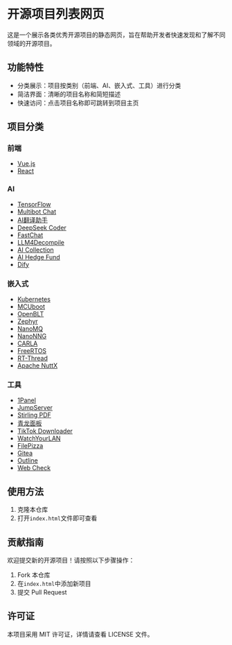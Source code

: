 # 开源项目列表网页

这是一个展示各类优秀开源项目的静态网页，旨在帮助开发者快速发现和了解不同领域的开源项目。

## 功能特性

- 分类展示：项目按类别（前端、AI、嵌入式、工具）进行分类
- 简洁界面：清晰的项目名称和简短描述
- 快速访问：点击项目名称即可跳转到项目主页

## 项目分类

### 前端
- [Vue.js](https://github.com/vuejs/vue)
- [React](https://github.com/facebook/react)

### AI
- [TensorFlow](https://github.com/tensorflow/tensorflow)
- [Multibot Chat](https://gitee.com/gptzm/multibot-chat)
- [AI翻译助手](https://github.com/ItusiAI/AI-Translation-Assistant-Pro)
- [DeepSeek Coder](https://github.com/deepseek-ai/DeepSeek-Coder)
- [FastChat](https://github.com/lm-sys/FastChat)
- [LLM4Decompile](https://github.com/albertan017/LLM4Decompile)
- [AI Collection](https://github.com/ai-collection/ai-collection)
- [AI Hedge Fund](https://github.com/virattt/ai-hedge-fund)
- [Dify](https://github.com/langgenius/dify)

### 嵌入式
- [Kubernetes](https://github.com/kubernetes/kubernetes)
- [MCUboot](https://github.com/mcu-tools/mcuboot)
- [OpenBLT](https://github.com/feaser/openblt)
- [Zephyr](https://github.com/zephyrproject-rtos/zephyr)
- [NanoMQ](https://github.com/nanomq/nanomq)
- [NanoNNG](https://github.com/nanomq/NanoNNG)
- [CARLA](https://github.com/carla-simulator/carla)
- [FreeRTOS](https://github.com/FreeRTOS/FreeRTOS)
- [RT-Thread](https://github.com/RT-Thread/rt-thread)
- [Apache NuttX](https://github.com/apache/nuttx)

### 工具
- [1Panel](https://github.com/1Panel-dev/1Panel)
- [JumpServer](https://github.com/jumpserver/jumpserver)
- [Stirling PDF](https://github.com/Stirling-Tools/Stirling-PDF)
- [青龙面板](https://github.com/whyour/qinglong)
- [TikTok Downloader](https://github.com/TikTokDownloader)
- [WatchYourLAN](https://github.com/aceberg/WatchYourLAN)
- [FilePizza](https://github.com/kern/filepizza)
- [Gitea](https://github.com/go-gitea/gitea)
- [Outline](https://github.com/outline/outline)
- [Web Check](https://github.com/Lissy93/web-check)

## 使用方法

1. 克隆本仓库
2. 打开`index.html`文件即可查看

## 贡献指南

欢迎提交新的开源项目！请按照以下步骤操作：

1. Fork 本仓库
2. 在`index.html`中添加新项目
3. 提交 Pull Request

## 许可证

本项目采用 MIT 许可证，详情请查看 LICENSE 文件。